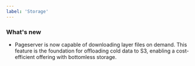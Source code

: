 ```yaml
---
label: 'Storage'
---
```


### What's new

- Pageserver is now capable of downloading layer files on demand.
  This feature is the foundation for offloading cold data to S3, enabling a cost-efficient offering with bottomless storage.
